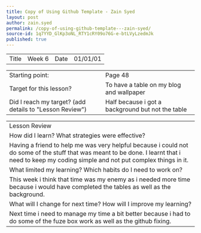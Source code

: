 ```yaml
---
title: Copy of Using Github Template - Zain Syed
layout: post
author: zain.syed
permalink: /copy-of-using-github-template---zain-syed/
source-id: 1q7YYD_GlKp3oNL_RTY1cRY09o76G-e-btLVyLzedmJk
published: true
---
```

<table>
  <tr>
    <td>Title</td>
    <td>Week 6</td>
    <td>Date</td>
    <td>01/01/01</td>
  </tr>
</table>


<table>
  <tr>
    <td>Starting point:</td>
    <td>Page 48</td>
  </tr>
  <tr>
    <td>Target for this lesson?</td>
    <td>To have a table on my blog and wallpaper</td>
  </tr>
  <tr>
    <td>Did I reach my target? 
(add details to "Lesson Review")</td>
    <td>Half because i got a background but not the table</td>
  </tr>
</table>


<table>
  <tr>
    <td>Lesson Review</td>
  </tr>
  <tr>
    <td>How did I learn? What strategies were effective? </td>
  </tr>
  <tr>
    <td>Having a friend to help me was very helpful because i could not do some of the stuff that was meant to be done. I learnt that i need to keep my coding simple and not put complex things in it.</td>
  </tr>
  <tr>
    <td>What limited my learning? Which habits do I need to work on? </td>
  </tr>
  <tr>
    <td>This week i think that time was my enemy as i needed more time because i would have completed the tables as well as the background.</td>
  </tr>
  <tr>
    <td>What will I change for next time? How will I improve my learning?</td>
  </tr>
  <tr>
    <td>Next time i need to manage my time a bit better because i had to do some of the fuze box work as well as the github fixing.</td>
  </tr>
</table>


